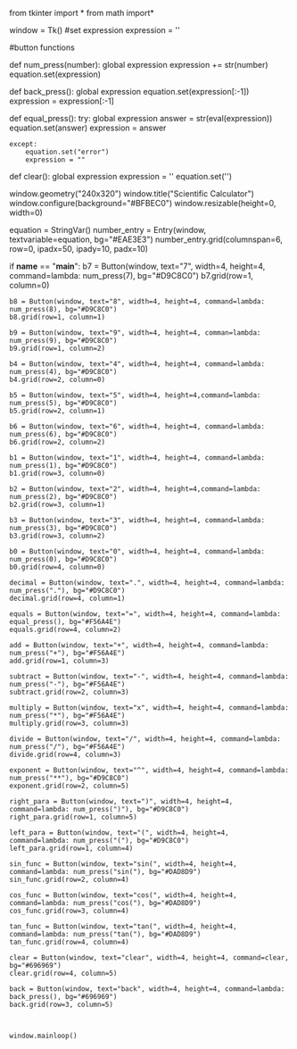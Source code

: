 from tkinter import *
from math import*

window = Tk()
#set expression
expression = ''

#button functions


def num_press(number):
    global expression
    expression += str(number)
    equation.set(expression)


def back_press():
    global expression
    equation.set(expression[:-1])
    expression = expression[:-1]

def equal_press():
    try:
        global expression
        answer = str(eval(expression))
        equation.set(answer)
        expression = answer

    except:
        equation.set("error")
        expression = ""

def clear():
    global expression
    expression = ''
    equation.set('')


window.geometry("240x320")
window.title("Scientific Calculator")
window.configure(background="#BFBEC0")
window.resizable(height=0, width=0)


equation = StringVar()
number_entry = Entry(window, textvariable=equation,  bg="#EAE3E3")
number_entry.grid(columnspan=6, row=0, ipadx=50, ipady=10, padx=10)



if __name__ == "__main__":
    b7 = Button(window, text="7", width=4, height=4, command=lambda: num_press(7), bg="#D9C8C0")
    b7.grid(row=1, column=0)

    b8 = Button(window, text="8", width=4, height=4, command=lambda: num_press(8), bg="#D9C8C0")
    b8.grid(row=1, column=1)

    b9 = Button(window, text="9", width=4, height=4, comman=lambda: num_press(9), bg="#D9C8C0")
    b9.grid(row=1, column=2)

    b4 = Button(window, text="4", width=4, height=4, command=lambda: num_press(4), bg="#D9C8C0")
    b4.grid(row=2, column=0)

    b5 = Button(window, text="5", width=4, height=4,command=lambda: num_press(5), bg="#D9C8C0")
    b5.grid(row=2, column=1)

    b6 = Button(window, text="6", width=4, height=4, command=lambda: num_press(6), bg="#D9C8C0")
    b6.grid(row=2, column=2)

    b1 = Button(window, text="1", width=4, height=4, command=lambda: num_press(1), bg="#D9C8C0")
    b1.grid(row=3, column=0)

    b2 = Button(window, text="2", width=4, height=4,command=lambda: num_press(2), bg="#D9C8C0")
    b2.grid(row=3, column=1)

    b3 = Button(window, text="3", width=4, height=4, command=lambda: num_press(3), bg="#D9C8C0")
    b3.grid(row=3, column=2)

    b0 = Button(window, text="0", width=4, height=4, command=lambda: num_press(0), bg="#D9C8C0")
    b0.grid(row=4, column=0)

    decimal = Button(window, text=".", width=4, height=4, command=lambda: num_press("."), bg="#D9C8C0")
    decimal.grid(row=4, column=1)

    equals = Button(window, text="=", width=4, height=4, command=lambda: equal_press(), bg="#F56A4E")
    equals.grid(row=4, column=2)

    add = Button(window, text="+", width=4, height=4, command=lambda: num_press("+"), bg="#F56A4E")
    add.grid(row=1, column=3)

    subtract = Button(window, text="-", width=4, height=4, command=lambda: num_press("-"), bg="#F56A4E")
    subtract.grid(row=2, column=3)

    multiply = Button(window, text="x", width=4, height=4, command=lambda: num_press("*"), bg="#F56A4E")
    multiply.grid(row=3, column=3)

    divide = Button(window, text="/", width=4, height=4, command=lambda: num_press("/"), bg="#F56A4E")
    divide.grid(row=4, column=3)

    exponent = Button(window, text="^", width=4, height=4, command=lambda: num_press("**"), bg="#D9C8C0")
    exponent.grid(row=2, column=5)

    right_para = Button(window, text=")", width=4, height=4, command=lambda: num_press(")"), bg="#D9C8C0")
    right_para.grid(row=1, column=5)

    left_para = Button(window, text="(", width=4, height=4, command=lambda: num_press("("), bg="#D9C8C0")
    left_para.grid(row=1, column=4)

    sin_func = Button(window, text="sin(", width=4, height=4, command=lambda: num_press("sin("), bg="#DAD8D9")
    sin_func.grid(row=2, column=4)

    cos_func = Button(window, text="cos(", width=4, height=4, command=lambda: num_press("cos("), bg="#DAD8D9")
    cos_func.grid(row=3, column=4)

    tan_func = Button(window, text="tan(", width=4, height=4, command=lambda: num_press("tan("), bg="#DAD8D9")
    tan_func.grid(row=4, column=4)

    clear = Button(window, text="clear", width=4, height=4, command=clear, bg="#696969")
    clear.grid(row=4, column=5)

    back = Button(window, text="back", width=4, height=4, command=lambda: back_press(), bg="#696969")
    back.grid(row=3, column=5)



    window.mainloop()
